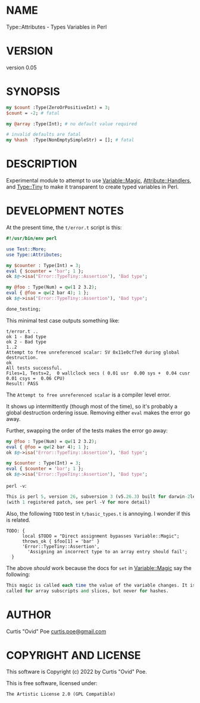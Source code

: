 # NAME

Type::Attributes - Types Variables in Perl

# VERSION

version 0.05

# SYNOPSIS

```perl
my $count :Type(ZeroOrPositiveInt) = 3;
$count = -2; # fatal

my @array :Type(Int); # no default value required

# invalid defaults are fatal
my %hash  :Type(NonEmptySimpleStr) = []; # fatal
```

# DESCRIPTION

Experimental module to attempt to use [Variable::Magic](https://metacpan.org/pod/Variable%3A%3AMagic),
[Attribute::Handlers](https://metacpan.org/pod/Attribute%3A%3AHandlers), and [Type::Tiny](https://metacpan.org/pod/Type%3A%3ATiny) to make it transparent to create
typed variables in Perl.

# DEVELOPMENT NOTES

At the present time, the `t/error.t` script is this:

```perl
#!/usr/bin/env perl

use Test::More;
use Type::Attributes;

my $counter : Type(Int) = 3;
eval { $counter = 'bar'; 1 };
ok $@->isa('Error::TypeTiny::Assertion'), 'Bad type';

my @foo : Type(Num) = qw(1 2 3.2);
eval { @foo = qw(2 bar 4); 1 };
ok $@->isa('Error::TypeTiny::Assertion'), 'Bad type';

done_testing;
```

This minimal test case outputs something like:

```
t/error.t ..
ok 1 - Bad type
ok 2 - Bad type
1..2
Attempt to free unreferenced scalar: SV 0x11e0cf7e0 during global destruction.
ok
All tests successful.
Files=1, Tests=2,  0 wallclock secs ( 0.01 usr  0.00 sys +  0.04 cusr  0.01 csys =  0.06 CPU)
Result: PASS
```

The `Attempt to free unreferenced scalar` is a compiler level error.

It shows up intermittently (though most of the time), so it's probably a
global destruction ordering issue. Removing either `eval` makes the error go
away.

Further, swapping the order of the tests makes the error go away:

```perl
my @foo : Type(Num) = qw(1 2 3.2);
eval { @foo = qw(2 bar 4); 1 };
ok $@->isa('Error::TypeTiny::Assertion'), 'Bad type';

my $counter : Type(Int) = 3;
eval { $counter = 'bar'; 1 };
ok $@->isa('Error::TypeTiny::Assertion'), 'Bad type';
```

`perl -v`:

```perl
This is perl 5, version 26, subversion 3 (v5.26.3) built for darwin-2level
(with 1 registered patch, see perl -V for more detail)
```

Also, the following `TODO` test in `t/basic_types.t` is annoying. I wonder
if this is related.

```
TODO: {
      local $TODO = "Direct assignment bypasses Variable::Magic";
      throws_ok { $foo[1] = 'bar' }
      'Error::TypeTiny::Assertion',
        'Assigning an incorrect type to an array entry should fail';
  }
```

The above _should_ work because the docs for `set` in [Variable::Magic](https://metacpan.org/pod/Variable%3A%3AMagic) say
the following:

```perl
This magic is called each time the value of the variable changes. It is
called for array subscripts and slices, but never for hashes.
```

# AUTHOR

Curtis "Ovid" Poe <curtis.poe@gmail.com>

# COPYRIGHT AND LICENSE

This software is Copyright (c) 2022 by Curtis "Ovid" Poe.

This is free software, licensed under:

```
The Artistic License 2.0 (GPL Compatible)
```
